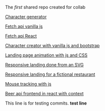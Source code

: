 The _first_ shared repo created for collab

[Character generator](https://nuke7.github.io/firstShared/character-sheet/)

[Fetch api vanilla js](https://nuke7.github.io/firstShared/fetch/index.html)

[Fetch api React](https://nuke7.github.io/firstShared/tv-maze)

[Character creator with vanilla js and bootstrap](https://nuke7.github.io/firstShared/character-sheet/)

[Landing page animation with js and CSS](https://nuke7.github.io/firstShared/landing-animation/)

[Responsive landing done from an SVG](https://nuke7.github.io/firstShared/travel/)

[Responsive landing for a fictional restaurant](https://nuke7.github.io/firstShared/pizza/)

[Mouse tracking with js](https://nuke7.github.io/firstShared/szem/)

[Beer api frontend in react with context](https://nuke7.github.io/firstShared/beer-context/)

This line is for testing commits.
**test line**
